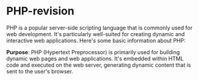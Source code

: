 # PHP-revision
 PHP is a popular server-side scripting language that is commonly used for web development. 
 It's particularly well-suited for creating dynamic and interactive web applications. Here's some basic information about PHP:

**Purpose**: PHP (Hypertext Preprocessor) is primarily used for building dynamic web pages and web applications.
It's embedded within HTML code and executed on the web server, generating dynamic content that is sent to
the user's browser.

